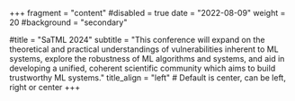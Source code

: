 +++
fragment = "content"
#disabled = true
date = "2022-08-09"
weight = 20
#background = "secondary"

#title = "SaTML 2024"
subtitle = "This conference will expand on the theoretical and practical understandings of vulnerabilities inherent to ML systems, explore the robustness of ML algorithms and systems, and aid in developing a unified, coherent scientific community which aims to build trustworthy ML systems."
title_align = "left" # Default is center, can be left, right or center
+++
